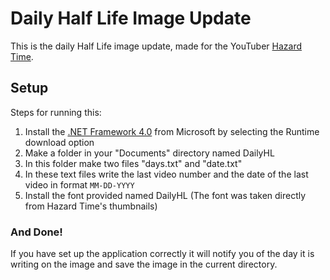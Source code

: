 # Daily Half Life Image Update
This is the daily Half Life image update, made for the YouTuber [Hazard Time](https://www.youtube.com/@HazardTime).

## Setup
Steps for running this:

1. Install the [.NET Framework 4.0](https://dotnet.microsoft.com/en-us/download/dotnet-framework/net40) from Microsoft by selecting the Runtime download option
2. Make a folder in your "Documents" directory named DailyHL
3. In this folder make two files "days.txt" and "date.txt"
4. In these text files write the last video number and the date of the last video in format `MM-DD-YYYY`
5. Install the font provided named DailyHL (The font was taken directly from Hazard Time's thumbnails)

### And Done!
If you have set up the application correctly it will notify you of the day it is writing on the image and save the image in the current directory.
